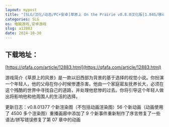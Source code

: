 ```yaml
---
layout: mypost
title: "[SLG/汉化/动态/PC+安卓]草原上 On the Prairie v0.8.0汉化版[1.84G/移动/百度]"
categories: SLG
os: 电脑游戏,安卓游戏
slug: a12883
date: 2024-10-30
---
```


## 下载地址：

[https://qfafa.com/article/12883.html](https://qfafa.com/article/12883.html)

游戏简介《草原上的风景》是一款以旧西部为背景的基于选择的视觉小说。你扮演一个年轻人，他的父母在你小时候惨遭杀害。他由一个家庭密友抚养长大，必须在这个残酷的世界中寻找自己的道路，并处理他悲惨的过去。你将引导这个年轻人做出将影响他和他周围人的生活的选择。

更新日志：v0.8.01377 个新渲染图（不包括动画渲染图）56 个新动画（动画使用了 4500 多个渲染图）重播画廊中添加了 9 个新事件重新制作了序言修复了一些语法/拼写错误修复了第 07 章中的动画